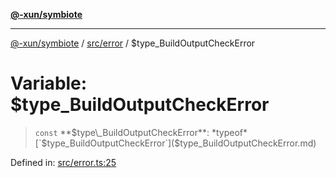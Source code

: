 [**@-xun/symbiote**](../../../README.md)

***

[@-xun/symbiote](../../../README.md) / [src/error](../README.md) / $type\_BuildOutputCheckError

# Variable: $type\_BuildOutputCheckError

> `const` **$type\_BuildOutputCheckError**: *typeof* [`$type_BuildOutputCheckError`]($type_BuildOutputCheckError.md)

Defined in: [src/error.ts:25](https://github.com/Xunnamius/symbiote/blob/ec67adb5324eeca6085e3ddc4126fe7798bea916/src/error.ts#L25)
